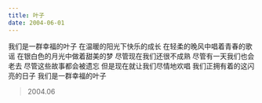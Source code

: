 ```yaml
---
title: 叶子
date: 2004-06-01
---
```


我们是一群幸福的叶子
在温暖的阳光下快乐的成长
在轻柔的晚风中唱着青春的歌谣
在银白色的月光中做着甜美的梦<!--more-->
尽管现在我们还很不成熟
尽管有一天我们也会老去
尽管这些故事都会被遗忘
但是现在就让我们尽情地欢唱
我们正拥有着的这闪亮的日子
我们是一群幸福的叶子

> 2004.06